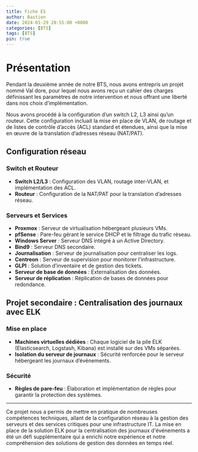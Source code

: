 ```yaml
---
title: Fiche E5
author: Bastien
date: 2024-01-29 20:55:00 +0800
categories: [BTS]
tags: [BTS]
pin: true
--- 
```


# Présentation

Pendant la deuxième année de notre BTS, nous avons entrepris un projet nommé Val dore, pour lequel nous avons reçu un cahier des charges définissant les paramètres de notre intervention et nous offrant une liberté dans nos choix d’implémentation.

Nous avons procédé à la configuration d’un switch L2, L3 ainsi qu’un routeur. Cette configuration incluait la mise en place de VLAN, de routage et de listes de contrôle d’accès (ACL) standard et étendues, ainsi que la mise en œuvre de la translation d’adresses réseau (NAT/PAT).

## Configuration réseau

### Switch et Routeur

- **Switch L2/L3** : Configuration des VLAN, routage inter-VLAN, et implémentation des ACL.
- **Routeur** : Configuration de la NAT/PAT pour la translation d’adresses réseau.

### Serveurs et Services

- **Proxmox** : Serveur de virtualisation hébergeant plusieurs VMs.
- **pfSense** : Pare-feu gérant le service DHCP et le filtrage du trafic réseau.
- **Windows Server** : Serveur DNS intégré à un Active Directory.
- **Bind9** : Serveur DNS secondaire.
- **Journalisation** : Serveur de journalisation pour centraliser les logs.
- **Centreon** : Serveur de supervision pour monitorer l'infrastructure.
- **GLPI** : Solution d’inventaire et de gestion des tickets.
- **Serveur de base de données** : Externalisation des données.
- **Serveur de réplication** : Réplication de bases de données pour redondance.

## Projet secondaire : Centralisation des journaux avec ELK

### Mise en place

- **Machines virtuelles dédiées** : Chaque logiciel de la pile ELK (Elasticsearch, Logstash, Kibana) est installé sur des VMs séparées.
- **Isolation du serveur de journaux** : Sécurité renforcée pour le serveur hébergeant les journaux d’événements.

### Sécurité

- **Règles de pare-feu** : Élaboration et implémentation de règles pour garantir la protection des systèmes.

---

Ce projet nous a permis de mettre en pratique de nombreuses compétences techniques, allant de la configuration réseau à la gestion des serveurs et des services critiques pour une infrastructure IT. La mise en place de la solution ELK pour la centralisation des journaux d'événements a été un défi supplémentaire qui a enrichi notre expérience et notre compréhension des solutions de gestion des données en temps réel.
